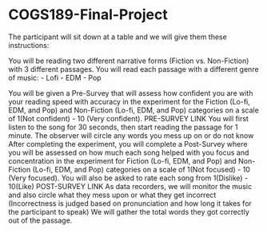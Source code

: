 # COGS189-Final-Project

The participant will sit down at a table and we will give them these instructions:

  You will be reading two different narrative forms (Fiction vs. Non-Fiction) with 3 different passages. 
  You will read each passage with a different genre of music:
    - Lofi
    - EDM
    - Pop

  You will be given a Pre-Survey that will assess how confident you are with your reading speed with accuracy in the experiment for the Fiction (Lo-fi, EDM, and Pop) and Non-Fiction (Lo-fi, EDM, and Pop) categories on a scale of 1(Not confident) - 10 (Very confident).
PRE-SURVEY LINK
You will first listen to the song for 30 seconds, then start reading the passage for 1 minute.
The observer will circle any words you mess up on or do not know
After completing the experiment, you will complete a Post-Survey where you will  be assessed on how much each song helped with you focus and concentration in the experiment for Fiction (Lo-fi, EDM, and Pop) and Non-Fiction (Lo-fi, EDM, and Pop) categories on a scale of 1(Not focused) - 10 (Very focused). You will also be asked to rate each song from 1(Dislike) - 10(Like)
POST-SURVEY LINK
As data recorders, we will monitor the music and also circle what they mess upon or what they get incorrect (Incorrectness is judged based on pronunciation and how long it takes for the participant to speak)
We will gather the total words they got correctly out of the passage.

